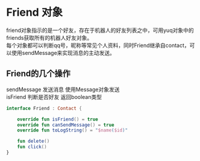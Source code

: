 # Friend 对象

friend对象指示的是一个好友，存在于机器人的好友列表之中，可用yuq对象中的friends获取所有的机器人好友对象。  
每个对象都可以判断qq号，昵称等常见个人资料，同时Friend继承自contact，可以使用sendMessage来实现消息的主动发送。  

## Friend的几个操作


sendMessage  发送消息 使用Message对象发送  
isFriend    判断是否好友 返回boolean类型

```kotlin
interface Friend : Contact {

    override fun isFriend() = true
    override fun canSendMessage() = true
    override fun toLogString() = "$name($id)"

    fun delete()
    fun click()
}
```